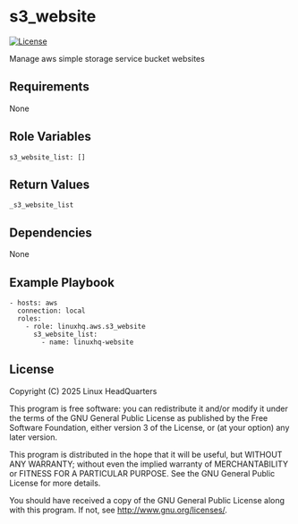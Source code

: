 # s3\_website

[![License](https://img.shields.io/badge/license-GPLv3-lightgreen)](https://www.gnu.org/licenses/gpl-3.0.en.html#license-text)

Manage aws simple storage service bucket websites

## Requirements

None

## Role Variables

    s3_website_list: []

## Return Values

    _s3_website_list

## Dependencies

None

## Example Playbook

    - hosts: aws
      connection: local
      roles:
        - role: linuxhq.aws.s3_website
          s3_website_list:
            - name: linuxhq-website

## License

Copyright (C) 2025 Linux HeadQuarters

This program is free software: you can redistribute it and/or modify
it under the terms of the GNU General Public License as published by
the Free Software Foundation, either version 3 of the License, or
(at your option) any later version.

This program is distributed in the hope that it will be useful,
but WITHOUT ANY WARRANTY; without even the implied warranty of
MERCHANTABILITY or FITNESS FOR A PARTICULAR PURPOSE. See the
GNU General Public License for more details.

You should have received a copy of the GNU General Public License
along with this program. If not, see <http://www.gnu.org/licenses/>.
